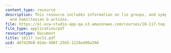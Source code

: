 ```yaml
---
content_type: resource
description: This resource includes information on lie groups, and symplectic manifolds
  and hamiltonian G-actions.
file: https://ol-ocw-studio-app-qa.s3.amazonaws.com/courses/18-117-topics-in-several-complex-variables-spring-2005/d67429b8814e480f25b51224e490a39d_18117_lec31.pdf
file_type: application/pdf
resourcetype: Document
title: 18117_lec31.pdf
uid: d67429b8-814e-480f-25b5-1224e490a39d
---
```

